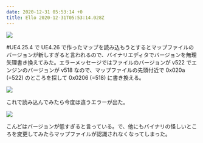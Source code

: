 ```yaml
---
date: 2020-12-31 05:53:14 +0
title: Ello 2020-12-31T05:53:14.028Z
---
```

![](https://assets0.ello.co/uploads/asset/attachment/12445182/ello-optimized-c02f71f9.jpg)

#UE4.25.4 で UE4.26 で作ったマップを読み込もうとするとマップファイルのバージョンが新しすぎると言われるので、バイナリエディタでバージョンを無理矢理書き換えてみた。エラーメッセージではファイルのバージョンが v522 でエンジンのバージョンが v518 なので、マップファイルの先頭付近で 0x020a (=522) のところを探して 0x0206 (=518) に書き換える。

![](https://assets3.ello.co/uploads/asset/attachment/12445183/ello-optimized-2f46898b.jpg)

これで読み込んでみたら今度は違うエラーが出た。

![](https://assets3.ello.co/uploads/asset/attachment/12445184/ello-optimized-ea97218f.jpg)

こんどはバージョンが低すぎると言っている。で、他にもバイナリの怪しいところを変更してみたらマップファイルが認識されなくなってしまった。

